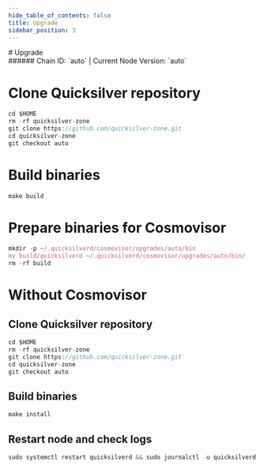 ```yaml
---
hide_table_of_contents: false
title: Upgrade
sidebar_position: 3
---
```


<div class="h1-with-icon icon-quicksilver">
# Upgrade
</div>
###### Chain ID: `auto` | Current Node Version: `auto`


# Clone Quicksilver repository
```js
cd $HOME
rm -rf quicksilver-zone
git clone https://github.com/quicksilver-zone.git
cd quicksilver-zone
git checkout auto
 ```

# Build binaries
```js
make build
 ```

# Prepare binaries for Cosmovisor
```js
mkdir -p ~/.quicksilverd/cosmovisor/upgrades/auto/bin
mv build/quicksilverd ~/.quicksilverd/cosmovisor/upgrades/auto/bin/
rm -rf build
```

# Without Cosmovisor
## Clone Quicksilver repository
```js
cd $HOME
rm -rf quicksilver-zone
git clone https://github.com/quicksilver-zone.git
cd quicksilver-zone
git checkout auto
 ```

## Build binaries
```js
make install
 ```

## Restart node and check logs
```js
sudo systemctl restart quicksilverd && sudo journalctl -u quicksilverd -f --no-hostname -o cat
```